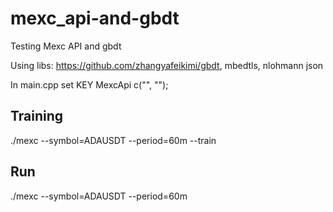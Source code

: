 # mexc_api-and-gbdt

Testing Mexc API and gbdt 

Using libs:
https://github.com/zhangyafeikimi/gbdt,
mbedtls,
nlohmann json

In main.cpp set KEY
MexcApi c("", "");

Training
--------
./mexc --symbol=ADAUSDT --period=60m --train

Run
--------
./mexc --symbol=ADAUSDT --period=60m